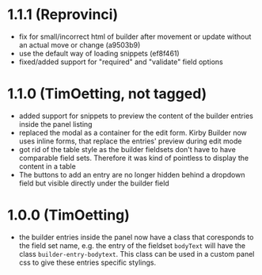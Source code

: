 # 1.1.1 (Reprovinci)
- fix for small/incorrect html of builder after movement or update without an actual move or change (a9503b9)
- use the default way of loading snippets (ef8f461)
- fixed/added support for "required" and "validate" field options 

# 1.1.0 (TimOetting, not tagged)

- added support for snippets to preview the content of the builder entries inside the panel listing
- replaced the modal as a container for the edit form. Kirby Builder now uses inline forms, that replace the entries' preview during edit mode
- got rid of the table style as the builder fieldsets don't have to have comparable field sets. Therefore it was kind of pointless to display the content in a table
- The buttons to add an entry are no longer hidden behind a dropdown field but visible directly under the builder field

# 1.0.0 (TimOetting)

- the builder entries inside the panel now have a class that coresponds to the field set name, e.g. the entry of the fieldset `bodyText` will have the class `builder-entry-bodytext`. This class can be used in a custom panel css to give these entries specific stylings.